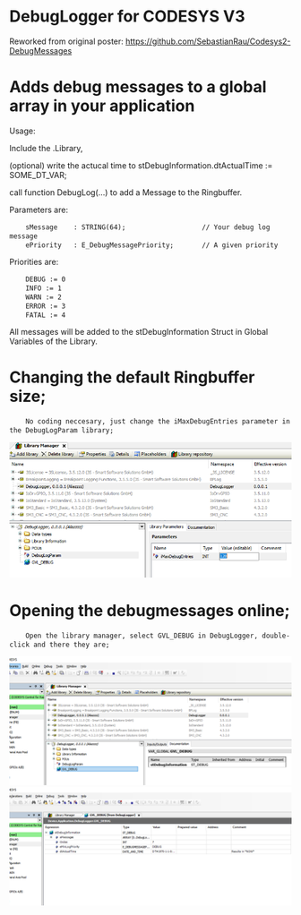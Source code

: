 # DebugLogger for CODESYS V3 

Reworked from original poster: https://github.com/SebastianRau/Codesys2-DebugMessages


# Adds debug messages to a global array in your application

Usage:

Include the .Library,

(optional) write the actucal time to stDebugInformation.dtActualTime := SOME_DT_VAR;

call function DebugLog(...) to add a Message to the Ringbuffer. 

Parameters are:

        sMessage 	: STRING(64);                   // Your debug log message
        ePriority 	: E_DebugMessagePriority;       // A given priority

Priorities are:

        DEBUG := 0
        INFO := 1
        WARN := 2
        ERROR := 3
        FATAL := 4

All messages will be added to the stDebugInformation Struct in Global Variables of the Library.


# Changing the default Ringbuffer size;

        No coding neccesary, just change the iMaxDebugEntries parameter in the DebugLogParam library;

![Alt text](https://github.com/Aliazzzz/DebugLogger-for-CODESYS-V3/blob/master/pics/DebugLogger%20iMaxDebugEntries%20parameter%20change.png "iMaxDebugEntries Parameter Change")



# Opening the debugmessages online;

        Open the library manager, select GVL_DEBUG in DebugLogger, double-click and there they are;


![Alt text](https://github.com/Aliazzzz/DebugLogger-for-CODESYS-V3/blob/master/pics/GVL_DEBUG%20online.png "debug online")
![Alt text](https://github.com/Aliazzzz/DebugLogger-for-CODESYS-V3/blob/master/pics/GVL_DEBUG%20online%202.png "debug online 2")
